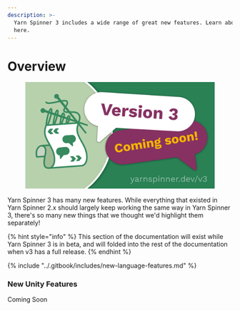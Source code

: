 ```yaml
---
description: >-
  Yarn Spinner 3 includes a wide range of great new features. Learn about them
  here.
---
```


# Overview

<figure><img src="../.gitbook/assets/Announce Tile@1x.png" alt=""><figcaption></figcaption></figure>

Yarn Spinner 3 has many new features. While everything that existed in Yarn Spinner 2.x should largely keep working the same way in Yarn Spinner 3, there's so many new things that we thought we'd highlight them separately!&#x20;

{% hint style="info" %}
This section of the documentation will exist while Yarn Spinner 3 is in beta, and will folded into the rest of the documentation when v3 has a full release.
{% endhint %}

{% include "../.gitbook/includes/new-language-features.md" %}

### New Unity Features

Coming Soon



